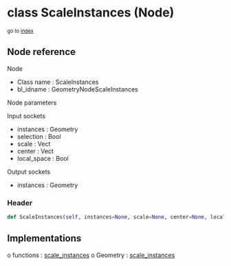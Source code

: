 # class ScaleInstances (Node)

<sub>go to [index](/docs/index.md)</sub>

## Node reference

Node
 - Class name : ScaleInstances
 - bl_idname : GeometryNodeScaleInstances

Node parameters

Input sockets
 - instances : Geometry
 - selection : Bool
 - scale : Vect
 - center : Vect
 - local_space : Bool

Output sockets
 - instances : Geometry

### Header

``` python
def ScaleInstances(self, instances=None, scale=None, center=None, local_space=None, selection=None, node_label=None, node_color=None):
```

## Implementations

o functions : [scale_instances](#scale_instances)
o Geometry : [scale_instances](#scale_instances) 

